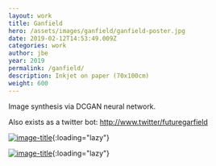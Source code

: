 ```yaml
---
layout: work
title: Ganfield
hero: /assets/images/ganfield/ganfield-poster.jpg
date: 2019-02-12T14:53:49.009Z
categories: work
author: jbe
year: 2019
permalink: /ganfield/
description: Inkjet on paper (70x100cm)
weight: 600
---
```


<p class="pad">

Image synthesis via DCGAN neural network.

</p>

<p class="pad">
	Also exists as a twitter bot: <a href="http://www.twitter/futuregarfield">http://www.twitter/futuregarfield</a>
</p>

[![image-title](/assets/images/ganfield/ganfield-0-padded.jpg)](/assets/images/ganfield/ganfield-0-padded.jpg){:loading="lazy"}

[![image-title](/assets/images/ganfield/ganfield-1-padded.jpg)](/assets/images/ganfield/ganfield-1-padded.jpg){:loading="lazy"}